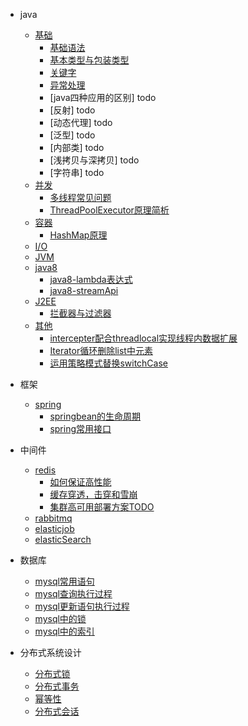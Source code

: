 
* java
    * [基础](java)
        * [基础语法](/article/java/基础/基础语法.md)
        * [基本类型与包装类型](/article/java/基础/基本类型与包装类型.md)
        * [关键字](/article/java/基础/关键字.md)
        * [异常处理](/article/java/基础/异常处理.md)
        * [java四种应用的区别] todo
        * [反射] todo
        * [动态代理] todo
        * [泛型] todo
        * [内部类] todo 
        * [浅拷贝与深拷贝] todo
        * [字符串] todo
    * [并发](java)
        * [多线程常见问题](/article/java/并发/多线程常见问题.md)
        * [ThreadPoolExecutor原理简析](/article/java/并发/线程池原理.md)
    * [容器](java)
        * [HashMap原理](/article/java/容器/HashMap原理.md)
    * [I/O](java)
    * [JVM](java)
    * [java8](java)
        * [java8-lambda表达式](/article/java/java8/java8-lambda表达式.md)
        * [java8-streamApi](/article/java/java8/java8-streamApi.md)
    * [J2EE](java)
        * [拦截器与过滤器](/article/java/J2EE/拦截器.md)
    * [其他](java)
        * [intercepter配合threadlocal实现线程内数据扩展](/article/java/其他/intercepter-and-threadlocal.md)
        * [Iterator循环删除list中元素](/article/java/其他/Iterator循环删除list中元素.md)
        * [运用策略模式替换switchCase](/article/java/其他/运用策略模式替换switchCase.md)

* 框架
    * [spring](框架)
        * [springbean的生命周期](/article/框架/spring/springbean的生命周期.md)
        * [spring常用接口](/article/框架/spring/spring常用接口.md)

* 中间件
    * [redis](中间件)
        * [如何保证高性能](/article/中间件/redis如何保证高性能.md)
        * [缓存穿透，击穿和雪崩](/article/中间件/redis/redis专题之缓存穿透，缓存击穿，缓存雪崩.md)
        * [集群高可用部署方案TODO](//article/中间件/redis集群高可用部署解决方案.md)
    * [rabbitmq](中间件)
    * [elasticjob](中间件)
    * [elasticSearch](中间件)

* 数据库
    * [mysql常用语句](/article/数据库/mysql常用语句.md)
    * [mysql查询执行过程](/article/数据库/mysql查询执行过程.md)
    * [mysql更新语句执行过程](/article/数据库/mysql更新语句执行过程.md)
    * [mysql中的锁](/article/数据库/mysql中的锁.md)
    * [mysql中的索引](/article/数据库/mysql中的索引.md)

* 分布式系统设计
    * [分布式锁](/article/分布式系统设计/分布式锁.md)
    * [分布式事务](/article/分布式系统设计/分布式事务.md)
    * [幂等性](/article/分布式系统设计/幂等性.md)
    * [分布式会话](/article/分布式系统设计/分布式会话.md)




